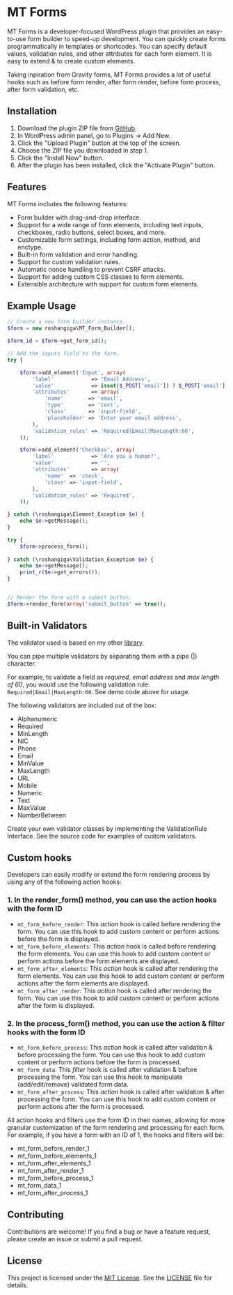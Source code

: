 # MT Forms

MT Forms is a developer-focused WordPress plugin that provides an easy-to-use form builder to speed-up development. 
You can quickly create forms programmatically in templates or shortcodes. You can specify default values, validation rules, and other attributes for each form element.
It is easy to extend & to create custom elements.

Taking inpiration from Gravity forms, MT Forms provides a lot of useful hooks such as before form render, after form render, before form process, after form validation, etc.

## Installation

1. Download the plugin ZIP file from [GitHub](https://github.com/roshangiga/MT-forms).
2. In WordPress admin panel, go to Plugins → Add New.
3. Click the "Upload Plugin" button at the top of the screen.
4. Choose the ZIP file you downloaded in step 1.
5. Click the "Install Now" button.
6. After the plugin has been installed, click the "Activate Plugin" button.


## Features

MT Forms includes the following features:

- Form builder with drag-and-drop interface.
- Support for a wide range of form elements, including text inputs, checkboxes, radio buttons, select boxes, and more.
- Customizable form settings, including form action, method, and enctype.
- Built-in form validation and error handling.
- Support for custom validation rules.
- Automatic nonce handling to prevent CSRF attacks.
- Support for adding custom CSS classes to form elements.
- Extensible architecture with support for custom form elements.

## Example Usage
```php
// Create a new form builder instance.
$form = new roshangiga\MT_Form_Builder();

$form_id = $form->get_form_id();

// Add the inputs field to the form.
try {

    $form->add_element('Input', array(
        'label'            => 'Email Address',
        'value'            => isset($_POST['email']) ? $_POST['email'] : '',
        'attributes'       => array(
            'name'        => 'email',
            'type'        => 'text',
            'class'       => 'input-field',
            'placeholder' => 'Enter your email address',
        ),
        'validation_rules' => 'Required|Email|MaxLength:60',
    ));

    $form->add_element('Checkbox', array(
        'label'            => 'Are you a human?',
        'value'            => '',
        'attributes'       => array(
            'name'  => 'check',
            'class' => 'input-field',
        ),
        'validation_rules' => 'Required',
    ));

} catch (\roshangiga\Element_Exception $e) {
    echo $e->getMessage();
}

try {
    $form->process_form();
    
} catch (\roshangiga\Validation_Exception $e) {
    echo $e->getMessage();
    print_r($e->get_errors());
}


// Render the form with a submit button.
$form->render_form(array('submit_button' => true));
```
## Built-in Validators
The validator used is based on my other [library](https://github.com/roshangiga/ValidatorPHP).

You can pipe multiple validators by separating them with a pipe (|) character. 

For example, to validate a field as _required_, _email address_ and _max length of 60_, you would use the following validation rule:
```Required|Email|MaxLength:60```. See demo code above for usage.


The following validators are included out of the box:

- Alphanumeric
- Required
- MinLength
- NIC
- Phone
- Email
- MinValue
- MaxLength
- URL
- Mobile
- Numeric
- Text
- MaxValue
- NumberBetween

Create your own validator classes by implementing the ValidationRule Interface. See the source code for examples of custom validators.

## Custom hooks
Developers can easily modify or extend the form rendering process by using any of the following action hooks:

### 1. In the render_form() method, you can use the action hooks with the form ID

* `mt_form_before_render`: This _action_ hook is called before rendering the form. You can use this hook to add custom content or perform actions before the form is displayed.
* `mt_form_before_elements`: This _action_ hook is called before rendering the form elements. You can use this hook to add custom content or perform actions before the form elements are displayed.
* `mt_form_after_elements`: This _action_ hook is called after rendering the form elements. You can use this hook to add custom content or perform actions after the form elements are displayed.
* `mt_form_after_render`: This _action_ hook is called after rendering the form. You can use this hook to add custom content or perform actions after the form is displayed.

### 2. In the process_form() method, you can use the action & filter hooks with the form ID
* `mt_form_before_process`: This _action_ hook is called after validation & before processing the form. You can use this hook to add custom content or perform actions before the form is processed.
* `mt_form_data`: This _filter_ hook is called after validation & before processing the form. You can use this hook to manipulate (add/edit/remove) validated form data.
* `mt_form_after_process`: This _action_ hook is called after validation & after processing the form. You can use this hook to add custom content or perform actions after the form is processed.

All action hooks and filters use the form ID in their names, allowing for more granular customization of the form rendering and processing for each form.
For example, if you have a form with an ID of 1, the hooks and filters will be:

* mt_form_before_render_1
* mt_form_before_elements_1
* mt_form_after_elements_1
* mt_form_after_render_1
* mt_form_before_process_1
* mt_form_data_1
* mt_form_after_process_1

## Contributing

Contributions are welcome! If you find a bug or have a feature request, please create an issue or submit a pull request.

## License 

This project is licensed under the [MIT License](https://opensource.org/licenses/MIT). See the [LICENSE](LICENSE) file for details.
